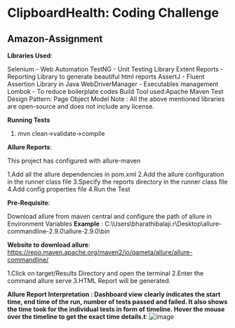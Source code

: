 # ClipboardHealth: Coding Challenge

Amazon-Assignment
------------------------------------------------------------------------------------------------------------------------------------------------------

**Libraries Used**: 

Selenium - Web Automation
TestNG - Unit Testing Library
Extent Reports - Reporting Library to generate beautiful html reports
AssertJ - Fluent Assertion Library in Java
WebDriverManager - Executables management
Lombok - To reduce boilerplate codes
Build Tool used:Apache Maven
Test Design Pattern: Page Object Model
Note : All the above mentioned libraries are open-source and does not include any license.


**Running Tests**
1. mvn clean->validate->compile

**Allure Reports**:

This project has configured with allure-maven

1.Add all the allure dependencies in pom.xml 
2.Add the allure configuration in the runner class file 
3.Specify the reports directory in the runner class file 4.Add config properties file
4.Run the Test

**Pre-Requisite**:

Download allure from maven central and configure the path of allure in Environment Variables
**Example** : C:\Users\bharathibalaji.r\Desktop\allure-commandline-2.9.0\allure-2.9.0\bin

**Website to download allure**: https://repo.maven.apache.org/maven2/io/qameta/allure/allure-commandline/

1.Click on target/Results Directory and open the terminal 2.Enter the command allure serve 3.HTML Report will be generated.

**Allure Report Interpretation :
Dashboard view clearly indicates the start time, end time of the run, number of tests passed and failed. It also shows the time took for the individual tests in form of timeline. Hover the mouse over the timeline to get the exact time details.t**:
![image](https://user-images.githubusercontent.com/76836867/195310451-11ffadbc-db1f-460f-8f25-3f2a5d2c5a76.png)
